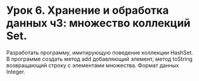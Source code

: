 # Урок 6. Хранение и обработка данных ч3: множество коллекций Set.

Разработать программу, имитирующую поведение коллекции HashSet. В программе создать метод add добавляющий элемент, метод toString возвращающий строку с элементами множества.
Формат данных Integer.
